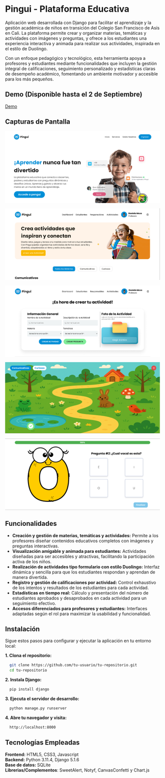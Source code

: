
# Pingui - Plataforma Educativa

Aplicación web desarrollada con Django para facilitar el aprendizaje y la gestión académica de niños en transición del Colegio San Francisco de Asís en Cali. La plataforma permite crear y organizar materias, temáticas y actividades con imágenes y preguntas, y ofrece a los estudiantes una experiencia interactiva y animada para realizar sus actividades, inspirada en el estilo de Duolingo.

Con un enfoque pedagógico y tecnológico, esta herramienta apoya a profesores y estudiantes mediante funcionalidades que incluyen la gestión integral de calificaciones, seguimiento personalizado y estadísticas claras de desempeño académico, fomentando un ambiente motivador y accesible para los más pequeños.
## Demo (Disponible hasta el 2 de Septiembre)

[Demo](https://pingui.pythonanywhere.com/)


## Capturas de Pantalla

![App Screenshot](/pingui/static/assets/screenshots/home.png)

![App Screenshot](/pingui/static/assets/screenshots/activities.png)

![App Screenshot](/pingui/static/assets/screenshots/create_activities.png)

![App Screenshot](/pingui/static/assets/screenshots/learning.png)

![App Screenshot](/pingui/static/assets/screenshots/test.png)

## Funcionalidades

- **Creación y gestión de materias, temáticas y actividades:** Permite a los profesores diseñar contenidos educativos completos con imágenes y preguntas interactivas.
- **Visualización amigable y animada para estudiantes:** Actividades diseñadas para ser accesibles y atractivas, facilitando la participación activa de los niños.
- **Realización de actividades tipo formulario con estilo Duolingo:** Interfaz dinámica y sencilla para que los estudiantes respondan y aprendan de manera divertida.
- **Registro y gestión de calificaciones por actividad:** Control exhaustivo de los intentos y resultados de los estudiantes para cada actividad.
- **Estadísticas en tiempo real:** Cálculo y presentación del número de estudiantes aprobados y desaprobados en cada actividad para un seguimiento efectivo.
- **Accesos diferenciados para profesores y estudiantes:** Interfaces adaptadas según el rol para maximizar la usabilidad y funcionalidad.

## Instalación

Sigue estos pasos para configurar y ejecutar la aplicación en tu entorno local:

**1. Clona el repositorio:**

```bash
  git clone https://github.com/tu-usuario/tu-repositorio.git
  cd tu-repositorio
```

**2. Instala Django:**

```bash
  pip install django
```

**3. Ejecuta el servidor de desarrollo:**

```bash
  python manage.py runserver
```

**4. Abre tu navegador y visita:**

```bash
  http://localhost:8000
```

## Tecnologías Empleadas

**Frontend:** HTML5, CSS3, Javascript\
**Backend:** Python 3.11.4, Django 5.1.6\
**Base de datos:** SQLite\
**Librerias/Complementos**: SweetAlert, Notyf, CanvasConfetti y Chart.js
